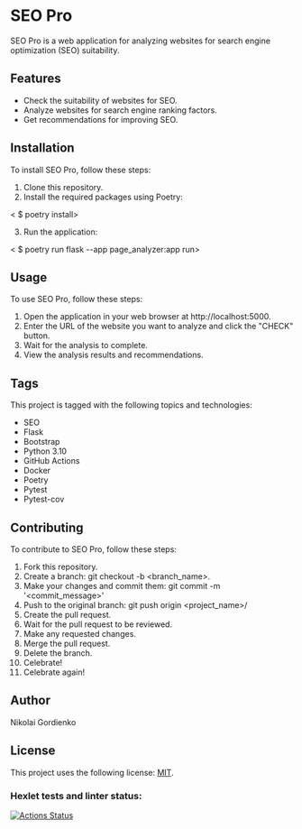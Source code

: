 # SEO Pro

SEO Pro is a web application for analyzing websites for search engine optimization (SEO) suitability.

## Features

- Check the suitability of websites for SEO.
- Analyze websites for search engine ranking factors.
- Get recommendations for improving SEO.

## Installation

To install SEO Pro, follow these steps:

1. Clone this repository.
2. Install the required packages using Poetry:

< $ poetry install>

3. Run the application:

< $ poetry run flask --app page_analyzer:app run>

## Usage

To use SEO Pro, follow these steps:

1. Open the application in your web browser at http://localhost:5000.
2. Enter the URL of the website you want to analyze and click the "CHECK" button.
3. Wait for the analysis to complete.
4. View the analysis results and recommendations.

## Tags

This project is tagged with the following topics and technologies:

- SEO
- Flask
- Bootstrap
- Python 3.10
- GitHub Actions
- Docker
- Poetry
- Pytest
- Pytest-cov

## Contributing

To contribute to SEO Pro, follow these steps:

1. Fork this repository.
2. Create a branch: git checkout -b <branch_name>.
3. Make your changes and commit them: git commit -m '<commit_message>'
4. Push to the original branch: git push origin <project_name>/<location>
5. Create the pull request.
6. Wait for the pull request to be reviewed.
7. Make any requested changes.
8. Merge the pull request.
9. Delete the branch.
10. Celebrate!
11. Celebrate again!

## Author

Nikolai Gordienko

## License

This project uses the following license: [MIT](https://choosealicense.com/licenses/mit/).


### Hexlet tests and linter status:
[![Actions Status](https://github.com/NikGor/python-project-83/workflows/hexlet-check/badge.svg)](https://github.com/NikGor/python-project-83/actions)
